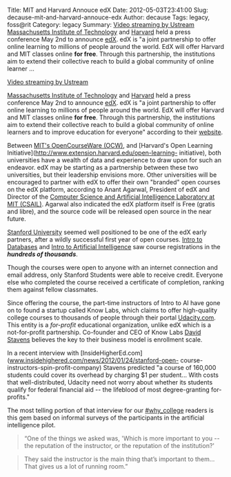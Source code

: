 Title: MIT and Harvard Annouce edX
Date: 2012-05-03T23:41:00
Slug: decause-mit-and-harvard-annouce-edx
Author: decause
Tags: legacy, foss@rit
Category: legacy
Summary: [Video streaming by Ustream](http://www.ustream.tv/)  [Massachusetts Institute of Technology](http://mit.edu) and [Harvard](http://harvard.edu) held a press conference May 2nd to announce [edX](http://www.edxonline.org/). edX is "a joint partnership to offer online learning to millions of people around the world. EdX will offer Harvard and MIT classes online **for free**. Through this partnership, the institutions aim to extend their collective reach to build a global community of online learner ... 

[Video streaming by Ustream](http://www.ustream.tv/)

[Massachusetts Institute of Technology](http://mit.edu) and
[Harvard](http://harvard.edu) held a press conference May 2nd to announce
[edX](http://www.edxonline.org/). edX is "a joint partnership to offer online
learning to millions of people around the world. EdX will offer Harvard and
MIT classes online **for free**. Through this partnership, the institutions
aim to extend their collective reach to build a global community of online
learners and to improve education for everyone" according to their
[website](http://www.edxonline.org/about.html).

Between [MIT's OpenCourseWare (OCW)](http://ocw.mit.edu), and [Harvard's Open
Learning Initiative](http://www.extension.harvard.edu/open-learning-
initiative), both universities have a wealth of data and experience to draw
upon for such an endeavor. edX may be starting as a partnership between these
two universities, but their leadership envisions more. Other universities will
be encouraged to partner with edX to offer their own "branded" open courses on
the edX platform, according to Anant Agarwal, President of edX and Director of
the [Computer Science and Artificial Intelligence Laboratory at MIT
(CSAIL)](http://www.csail.mit.edu/). Agarwal also indicated the edX platform
itself is Free (gratis and libre), and the source code will be released open
source in the near future.

[Stanford University](http://stanford.edu) seemed well positioned to be one of
the edX early partners, after a wildly successful first year of open courses.
[Intro to Databases](http://db-class.org) and [Intro to Artificial
Intelligence](http://ai-class.com) saw course registrations in the **_hundreds
of thousands_**.

Though the courses were open to anyone with an internet connection and email
address, only Stanford Students were able to receive credit. Everyone else who
completed the course received a certificate of completion, ranking them
against fellow classmates.

Since offering the course, the part-time instructors of Intro to AI have gone
on to found a startup called Know Labs, which claims to offer high-quality
college courses to thousands of people through their portal
[Udacity.com](http://udacity.com). This entity is a _for-profit_ educational
organization, unlike edX which is a not-for-profit partnership. Co-founder and
CEO of Know Labs [David Stavens](https://twitter.com/#!/DavidUdacity) believes
the key to their business model is enrollment scale.

In a recent interview with
[InsideHigherEd.com](www.insidehighered.com/news/2012/01/24/stanford-open-
course-instructors-spin-profit-company) Stavens predicted "a course of 160,000
students could cover its overhead by charging $1 per student... With costs
that well-distributed, Udacity need not worry about whether its students
qualify for federal financial aid -- the lifeblood of most degree-granting
for-profits."

The most telling portion of that interview for our
[#why_college](https://twitter.com/#!/search/%23why_college) readers is this
gem based on informal surveys of the participants in the artificial
intelligence pilot.

> “One of the things we asked was, 'Which is more important to you -- the
reputation of the instructor, or the reputation of the institution?'

>

> They said the instructor is the main thing that’s important to them... That
gives us a lot of running room.”

